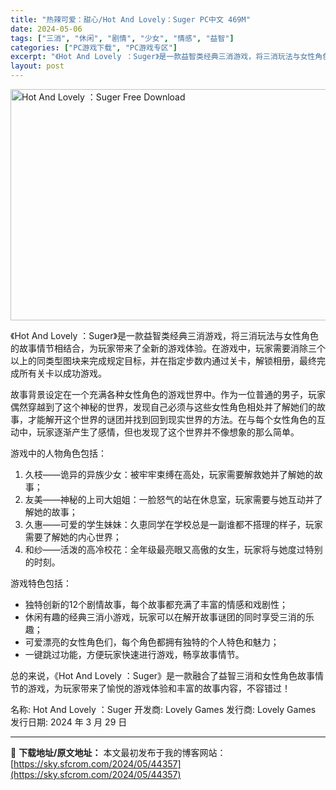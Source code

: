 ```yaml
---
title: "热辣可爱：甜心/Hot And Lovely：Suger PC中文 469M"
date: 2024-05-06
tags: ["三消", "休闲", "剧情", "少女", "情感", "益智"]
categories: ["PC游戏下载", "PC游戏专区"]
excerpt: "《Hot And Lovely ：Suger》是一款益智类经典三消游戏，将三消玩法与女性角色的故事情节相结合，为玩家带来了全新的游戏体验。在游戏中，玩家需要消除三个以上的同类型图块来完成规定目标，并在指定步数内通过关卡，解锁相册，最终完成所有关卡以成功游戏。 故事背景设定在一个充满各种女性角色的游戏&hellip;"
layout: post
---
```


<img class="igg-image-content aligncenter" title="Hot And Lovely ：Suger Free Download" src="https://sky.sfcrom.com/wp-content/uploads/2024/05/3ea77-Hot-And-Lovely-Suger-Free-Download.jpg" alt="Hot And Lovely ：Suger Free Download" width="660" height="370" />

《Hot And Lovely ：Suger》是一款益智类经典三消游戏，将三消玩法与女性角色的故事情节相结合，为玩家带来了全新的游戏体验。在游戏中，玩家需要消除三个以上的同类型图块来完成规定目标，并在指定步数内通过关卡，解锁相册，最终完成所有关卡以成功游戏。

故事背景设定在一个充满各种女性角色的游戏世界中。作为一位普通的男子，玩家偶然穿越到了这个神秘的世界，发现自己必须与这些女性角色相处并了解她们的故事，才能解开这个世界的谜团并找到回到现实世界的方法。在与每个女性角色的互动中，玩家逐渐产生了感情，但也发现了这个世界并不像想象的那么简单。

游戏中的人物角色包括：
1. 久枝——诡异的异族少女：被牢牢束缚在高处，玩家需要解救她并了解她的故事；
2. 友美——神秘的上司大姐姐：一脸怒气的站在休息室，玩家需要与她互动并了解她的故事；
3. 久惠——可爱的学生妹妹：久恵同学在学校总是一副谁都不搭理的样子，玩家需要了解她的内心世界；
4. 和纱——活泼的高冷校花：全年级最亮眼又高傲的女生，玩家将与她度过特别的时刻。

游戏特色包括：
- 独特创新的12个剧情故事，每个故事都充满了丰富的情感和戏剧性；
- 休闲有趣的经典三消小游戏，玩家可以在解开故事谜团的同时享受三消的乐趣；
- 可爱漂亮的女性角色们，每个角色都拥有独特的个人特色和魅力；
- 一键跳过功能，方便玩家快速进行游戏，畅享故事情节。

总的来说，《Hot And Lovely ：Suger》是一款融合了益智三消和女性角色故事情节的游戏，为玩家带来了愉悦的游戏体验和丰富的故事内容，不容错过！

名称: Hot And Lovely ：Suger
开发商: Lovely Games
发行商: Lovely Games
发行日期: 2024 年 3 月 29 日

---
📖 **下载地址/原文地址：** 本文最初发布于我的博客网站：[https://sky.sfcrom.com/2024/05/44357](https://sky.sfcrom.com/2024/05/44357)
